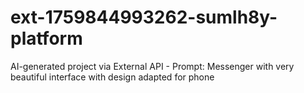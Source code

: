 # ext-1759844993262-sumlh8y-platform
AI-generated project via External API - Prompt: Messenger with very beautiful interface with design adapted for phone
